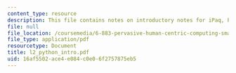 ```yaml
---
content_type: resource
description: This file contains notes on introductory notes for iPaq, Python and Connectivity.
file: null
file_location: /coursemedia/6-883-pervasive-human-centric-computing-sma-5508-spring-2006/16af5502ace4e084c0e06f2757875eb5_l2_python_intro.pdf
file_type: application/pdf
resourcetype: Document
title: l2_python_intro.pdf
uid: 16af5502-ace4-e084-c0e0-6f2757875eb5
---
```

